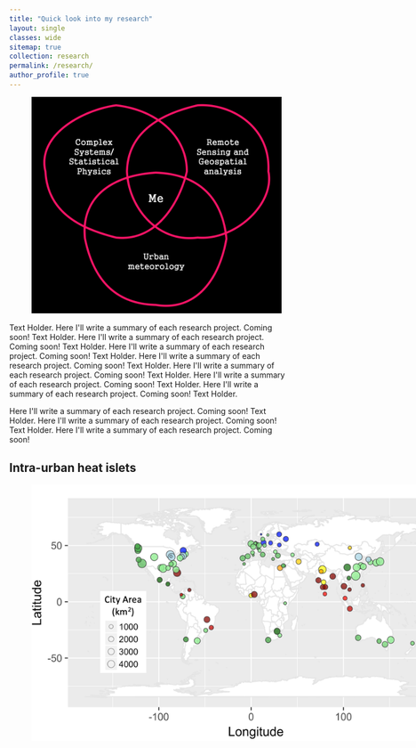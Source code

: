 ```yaml
---
title: "Quick look into my research"
layout: single
classes: wide
sitemap: true
collection: research
permalink: /research/
author_profile: true
---
```


<figure style="width: 450px" class="align-right">
  <img src="/assets/images/Research-Venn.png" alt="">
</figure>

Text Holder. Here I'll write a summary of each research project. Coming soon! Text Holder. Here I'll write a summary of each research project. Coming soon! Text Holder. Here I'll write a summary of each research project. Coming soon! Text Holder. Here I'll write a summary of each research project. Coming soon! Text Holder. Here I'll write a summary of each research project. Coming soon! Text Holder. Here I'll write a summary of each research project. Coming soon! Text Holder. Here I'll write a summary of each research project. Coming soon! Text Holder.

Here I'll write a summary of each research project. Coming soon! Text Holder. Here I'll write a summary of each research project. Coming soon! Text Holder. Here I'll write a summary of each research project. Coming soon!


## Intra-urban heat islets

<figure style="width: 850px" class="align-center">
  <img src="/assets/images/World_Map.png" alt="">
</figure>



<!--[Synthesis Group](https://www.ufz.de/cawr/index.php?en=43133)-->

